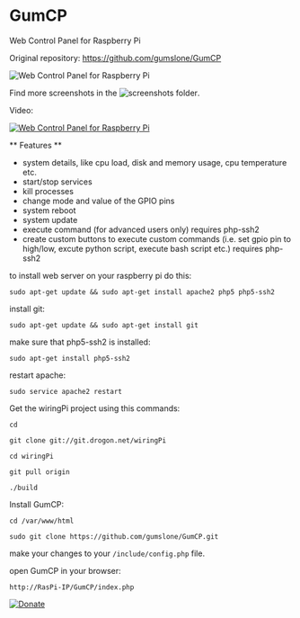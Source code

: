# GumCP
Web Control Panel for Raspberry Pi

Original repository: https://github.com/gumslone/GumCP

![Web Control Panel for Raspberry Pi](https://github.com/gumslone/GumCP/blob/master/screenshots/dashboard.png)

Find more screenshots in the ![screenshots folder](https://github.com/gumslone/GumCP/blob/master/screenshots/).

Video:

[![Web Control Panel for Raspberry Pi](https://github.com/gumslone/GumCP/blob/master/screenshots/video.png)](https://www.youtube.com/watch?v=lEP_Bbi0HJQ)



** Features **
- system details, like cpu load, disk and memory usage, cpu temperature etc.
- start/stop services
- kill processes
- change mode and value of the GPIO pins
- system reboot
- system update
- execute command (for advanced users only) requires php-ssh2
- create custom buttons to execute custom commands (i.e. set gpio pin to high/low, excute python script, execute bash script etc.) requires php-ssh2

to install web server on your raspberry pi do this:
```
sudo apt-get update && sudo apt-get install apache2 php5 php5-ssh2
```
install git:
```
sudo apt-get update && sudo apt-get install git
```
make sure that php5-ssh2 is installed:
```
sudo apt-get install php5-ssh2
```
restart apache:
```
sudo service apache2 restart
```
Get the wiringPi project using this commands:
```
cd
```
```
git clone git://git.drogon.net/wiringPi
```
```
cd wiringPi
```
```
git pull origin
```
```
./build
```
Install GumCP:
```
cd /var/www/html

sudo git clone https://github.com/gumslone/GumCP.git
```
make your changes to your `/include/config.php` file.

open GumCP in your browser:

`http://RasPi-IP/GumCP/index.php`


[![Donate](https://img.shields.io/badge/Donate-PayPal-green.svg)](https://www.paypal.com/cgi-bin/webscr?cmd=_s-xclick&hosted_button_id=VCWHQPACTXV5N)
